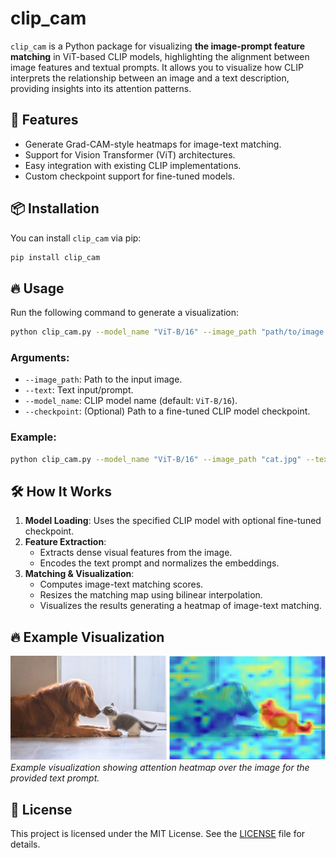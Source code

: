 # clip_cam

`clip_cam` is a Python package for visualizing **the image-prompt feature matching** in ViT-based CLIP models, highlighting the alignment between image features and textual prompts. It allows you to visualize how CLIP interprets the relationship between an image and a text description, providing insights into its attention patterns.

## 🚀 Features

- Generate Grad-CAM-style heatmaps for image-text matching.
- Support for Vision Transformer (ViT) architectures.
- Easy integration with existing CLIP implementations.
- Custom checkpoint support for fine-tuned models.

## 📦 Installation

You can install `clip_cam` via pip:

```bash
pip install clip_cam
```

## 🔥 Usage

Run the following command to generate a visualization:

```bash
python clip_cam.py --model_name "ViT-B/16" --image_path "path/to/image.jpg" --text "your text prompt"
```

### Arguments:
- `--image_path`: Path to the input image.
- `--text`: Text input/prompt.
- `--model_name`: CLIP model name (default: `ViT-B/16`).
- `--checkpoint`: (Optional) Path to a fine-tuned CLIP model checkpoint.

### Example:
```bash
python clip_cam.py --model_name "ViT-B/16" --image_path "cat.jpg" --text "a cute kitten" 
```

## 🛠️ How It Works

1. **Model Loading**: Uses the specified CLIP model with optional fine-tuned checkpoint.
2. **Feature Extraction**:
   - Extracts dense visual features from the image.
   - Encodes the text prompt and normalizes the embeddings.
3. **Matching & Visualization**:
   - Computes image-text matching scores.
   - Resizes the matching map using bilinear interpolation.
   - Visualizes the results generating a heatmap of image-text matching.


## 🔥 Example Visualization

![Sample Output](https://github.com/adityagandhamal/clip_cam/blob/main/assets/clip_cam.png)  
_Example visualization showing attention heatmap over the image for the provided text prompt._

## 📜 License

This project is licensed under the MIT License. See the [LICENSE](LICENSE) file for details.

